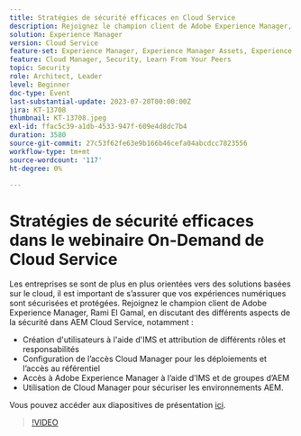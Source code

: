 ```yaml
---
title: Stratégies de sécurité efficaces en Cloud Service
description: Rejoignez le champion client de Adobe Experience Manager, Rami El Gamal, en discutant des différents aspects de la sécurité dans AEM Cloud Service.
solution: Experience Manager
version: Cloud Service
feature-set: Experience Manager, Experience Manager Assets, Experience Manager Sites
feature: Cloud Manager, Security, Learn From Your Peers
topic: Security
role: Architect, Leader
level: Beginner
doc-type: Event
last-substantial-update: 2023-07-20T00:00:00Z
jira: KT-13708
thumbnail: KT-13708.jpeg
exl-id: ffac5c39-a1db-4533-947f-609e4d8dc7b4
duration: 3580
source-git-commit: 27c53f62fe63e9b166b46cefa04abcdcc7823556
workflow-type: tm+mt
source-wordcount: '117'
ht-degree: 0%

---
```


# Stratégies de sécurité efficaces dans le webinaire On-Demand de Cloud Service

Les entreprises se sont de plus en plus orientées vers des solutions basées sur le cloud, il est important de s’assurer que vos expériences numériques sont sécurisées et protégées. Rejoignez le champion client de Adobe Experience Manager, Rami El Gamal, en discutant des différents aspects de la sécurité dans AEM Cloud Service, notamment :

* Création d&#39;utilisateurs à l&#39;aide d&#39;IMS et attribution de différents rôles et responsabilités
* Configuration de l’accès Cloud Manager pour les déploiements et l’accès au référentiel
* Accès à Adobe Experience Manager à l’aide d’IMS et de groupes d’AEM
* Utilisation de Cloud Manager pour sécuriser les environnements AEM.

Vous pouvez accéder aux diapositives de présentation [ici](../../assets/experience-manager/july2023/effective-security-strategies-in-cloud-service/AEM-CloudManager-Security_Webinar_July_18.pdf).

>[!VIDEO](https://video.tv.adobe.com/v/3421772/?learn=on)
